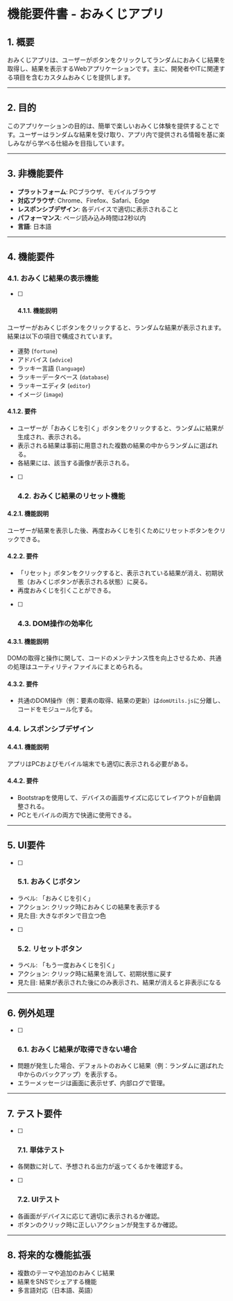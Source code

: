 # 機能要件書 - おみくじアプリ

## 1. 概要

おみくじアプリは、ユーザーがボタンをクリックしてランダムにおみくじ結果を取得し、結果を表示するWebアプリケーションです。主に、開発者やITに関連する項目を含むカスタムおみくじを提供します。

---

## 2. 目的

このアプリケーションの目的は、簡単で楽しいおみくじ体験を提供することです。ユーザーはランダムな結果を受け取り、アプリ内で提供される情報を基に楽しみながら学べる仕組みを目指しています。

---

## 3. 非機能要件

- **プラットフォーム**: PCブラウザ、モバイルブラウザ
- **対応ブラウザ**: Chrome、Firefox、Safari、Edge
- **レスポンシブデザイン**: 各デバイスで適切に表示されること
- **パフォーマンス**: ページ読み込み時間は2秒以内
- **言語**: 日本語

---

## 4. 機能要件

### 4.1. おみくじ結果の表示機能
- [ ] #### 4.1.1. 機能説明
ユーザーがおみくじボタンをクリックすると、ランダムな結果が表示されます。結果は以下の項目で構成されています。
- 運勢 (`fortune`)
- アドバイス (`advice`)
- ラッキー言語 (`language`)
- ラッキーデータベース (`database`)
- ラッキーエディタ (`editor`)
- イメージ (`image`)

#### 4.1.2. 要件
- ユーザーが「おみくじを引く」ボタンをクリックすると、ランダムに結果が生成され、表示される。
- 表示される結果は事前に用意された複数の結果の中からランダムに選ばれる。
- 各結果には、該当する画像が表示される。

- [ ] ### 4.2. おみくじ結果のリセット機能
#### 4.2.1. 機能説明
ユーザーが結果を表示した後、再度おみくじを引くためにリセットボタンをクリックできる。

#### 4.2.2. 要件
- 「リセット」ボタンをクリックすると、表示されている結果が消え、初期状態（おみくじボタンが表示される状態）に戻る。
- 再度おみくじを引くことができる。

- [ ] ### 4.3. DOM操作の効率化
#### 4.3.1. 機能説明
DOMの取得と操作に関して、コードのメンテナンス性を向上させるため、共通の処理はユーティリティファイルにまとめられる。

#### 4.3.2. 要件
- 共通のDOM操作（例：要素の取得、結果の更新）は`domUtils.js`に分離し、コードをモジュール化する。

### 4.4. レスポンシブデザイン
#### 4.4.1. 機能説明
アプリはPCおよびモバイル端末でも適切に表示される必要がある。

#### 4.4.2. 要件
- Bootstrapを使用して、デバイスの画面サイズに応じてレイアウトが自動調整される。
- PCとモバイルの両方で快適に使用できる。

---

## 5. UI要件

- [ ] ### 5.1. おみくじボタン
- ラベル: 「おみくじを引く」
- アクション: クリック時におみくじの結果を表示する
- 見た目: 大きなボタンで目立つ色

- [ ] ### 5.2. リセットボタン
- ラベル: 「もう一度おみくじを引く」
- アクション: クリック時に結果を消して、初期状態に戻す
- 見た目: 結果が表示された後にのみ表示され、結果が消えると非表示になる

---

## 6. 例外処理

- [ ] ### 6.1. おみくじ結果が取得できない場合
- 問題が発生した場合、デフォルトのおみくじ結果（例：ランダムに選ばれた中からのバックアップ）を表示する。
- エラーメッセージは画面に表示せず、内部ログで管理。

---

## 7. テスト要件

- [ ] ### 7.1. 単体テスト
- 各関数に対して、予想される出力が返ってくるかを確認する。

- [ ] ### 7.2. UIテスト
- 各画面がデバイスに応じて適切に表示されるか確認。
- ボタンのクリック時に正しいアクションが発生するか確認。

---

## 8. 将来的な機能拡張

- 複数のテーマや追加のおみくじ結果
- 結果をSNSでシェアする機能
- 多言語対応（日本語、英語）

